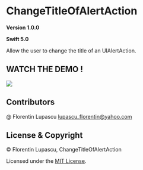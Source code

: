 # ChangeTitleOfAlertAction

**Version 1.0.0**

**Swift 5.0**

Allow the user to change the title of an UIAlertAction.

##                                                            WATCH THE DEMO !


![](https://raw.githubusercontent.com/tygruletz/ChangeTitleOfAlertAction/master/ChangeTitleOfAlertAction.gif)

## Contributors
@ Florentin Lupascu <lupascu_florentin@yahoo.com>

## License & Copyright
© Florentin Lupascu, ChangeTitleOfAlertAction

Licensed under the [MIT License](LICENSE).
